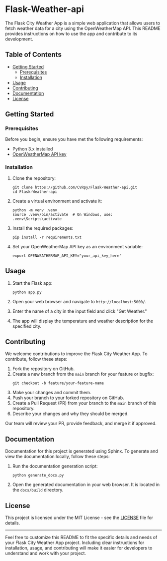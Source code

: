 # Flask-Weather-api

The Flask City Weather App is a simple web application that allows users to fetch weather data for a city using the OpenWeatherMap API. This README provides instructions on how to use the app and contribute to its development.

## Table of Contents

- [Getting Started](#getting-started)
  - [Prerequisites](#prerequisites)
  - [Installation](#installation)
- [Usage](#usage)
- [Contributing](#contributing)
- [Documentation](#documentation)
- [License](#license)

## Getting Started

### Prerequisites

Before you begin, ensure you have met the following requirements:

- Python 3.x installed
- [OpenWeatherMap API key](https://openweathermap.org/appid)

### Installation

1. Clone the repository:

   ```shell
   git clone https://github.com/CVRpy/Flask-Weather-api.git
   cd Flask-Weather-api
   ```

2. Create a virtual environment and activate it:

   ```shell
   python -m venv .venv
   source .venv/bin/activate  # On Windows, use: .venv\Scripts\activate
   ```

3. Install the required packages:

   ```shell
   pip install -r requirements.txt
   ```

4. Set your OpenWeatherMap API key as an environment variable:

   ```shell
   export OPENWEATHERMAP_API_KEY="your_api_key_here"
   ```

## Usage

1. Start the Flask app:

   ```shell
   python app.py
   ```

2. Open your web browser and navigate to `http://localhost:5000/`.

3. Enter the name of a city in the input field and click "Get Weather."

4. The app will display the temperature and weather description for the specified city.

## Contributing

We welcome contributions to improve the Flask City Weather App. To contribute, follow these steps:

1. Fork the repository on GitHub.
2. Create a new branch from the `main` branch for your feature or bugfix:
   ```shell
   git checkout -b feature/your-feature-name
   ```
3. Make your changes and commit them.
4. Push your branch to your forked repository on GitHub.
5. Create a Pull Request (PR) from your branch to the `main` branch of this repository.
6. Describe your changes and why they should be merged.

Our team will review your PR, provide feedback, and merge it if approved.

## Documentation

Documentation for this project is generated using Sphinx. To generate and view the documentation locally, follow these steps:

1. Run the documentation generation script:

   ```shell
   python generate_docs.py
   ```

2. Open the generated documentation in your web browser. It is located in the `docs/build` directory.

## License

This project is licensed under the MIT License - see the [LICENSE](LICENSE) file for details.

---

Feel free to customize this README to fit the specific details and needs of your Flask City Weather App project. Including clear instructions for installation, usage, and contributing will make it easier for developers to understand and work with your project.
